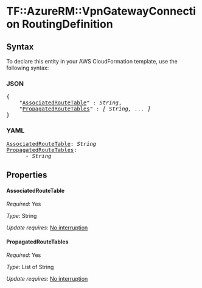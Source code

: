 # TF::AzureRM::VpnGatewayConnection RoutingDefinition

## Syntax

To declare this entity in your AWS CloudFormation template, use the following syntax:

### JSON

<pre>
{
    "<a href="#associatedroutetable" title="AssociatedRouteTable">AssociatedRouteTable</a>" : <i>String</i>,
    "<a href="#propagatedroutetables" title="PropagatedRouteTables">PropagatedRouteTables</a>" : <i>[ String, ... ]</i>
}
</pre>

### YAML

<pre>
<a href="#associatedroutetable" title="AssociatedRouteTable">AssociatedRouteTable</a>: <i>String</i>
<a href="#propagatedroutetables" title="PropagatedRouteTables">PropagatedRouteTables</a>: <i>
      - String</i>
</pre>

## Properties

#### AssociatedRouteTable

_Required_: Yes

_Type_: String

_Update requires_: [No interruption](https://docs.aws.amazon.com/AWSCloudFormation/latest/UserGuide/using-cfn-updating-stacks-update-behaviors.html#update-no-interrupt)

#### PropagatedRouteTables

_Required_: Yes

_Type_: List of String

_Update requires_: [No interruption](https://docs.aws.amazon.com/AWSCloudFormation/latest/UserGuide/using-cfn-updating-stacks-update-behaviors.html#update-no-interrupt)

